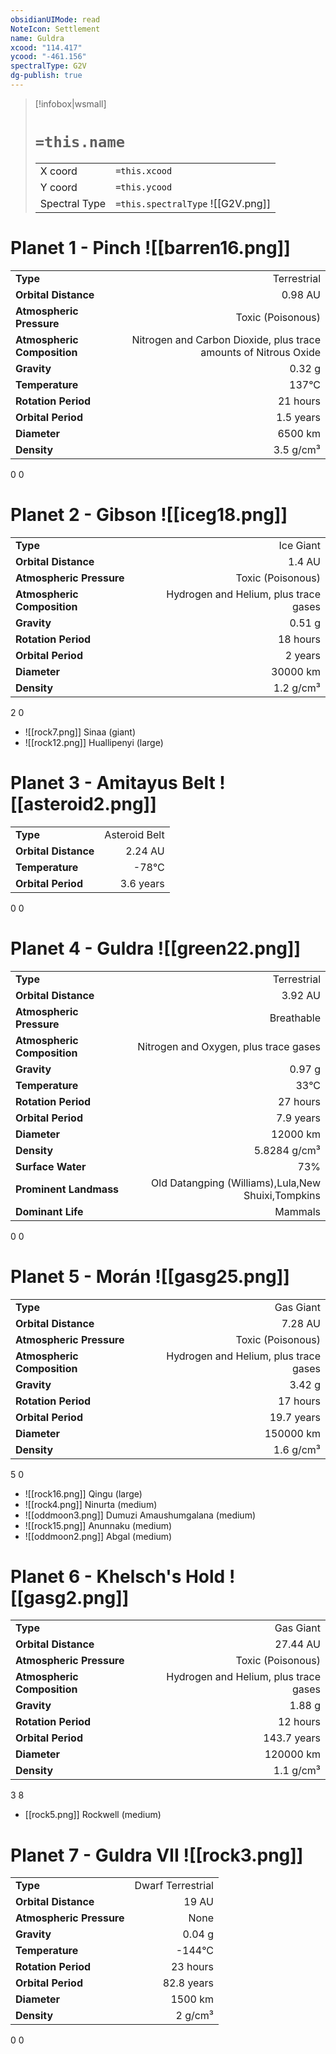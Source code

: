 ```yaml
---
obsidianUIMode: read
NoteIcon: Settlement
name: Guldra
xcood: "114.417"
ycood: "-461.156"
spectralType: G2V
dg-publish: true
---
```

> [!infobox|wsmall]
> # `=this.name`
> | | |
> | - | - |
> | X coord | `=this.xcood` |
> | Y coord| `=this.ycood` |
> | Spectral Type | `=this.spectralType` ![[G2V.png]] |

# Planet 1 - Pinch ![[barren16.png]]
|                             |                           |
| --------------------------- | -------------------------:|
| **Type**                    |             Terrestrial |
| **Orbital Distance**        |   0.98 AU |
| **Atmospheric Pressure**    |       Toxic (Poisonous) |
| **Atmospheric Composition** |      Nitrogen and Carbon Dioxide, plus trace amounts of Nitrous Oxide |
| **Gravity**                 |        0.32 g |
| **Temperature**             |    137°C |
| **Rotation Period**         |  21 hours |
| **Orbital Period** | 1.5 years |
| **Diameter**                |      6500 km | 
| **Density**                 |    3.5 g/cm³ |



0
0



# Planet 2 - Gibson ![[iceg18.png]]
|                             |                           |
| --------------------------- | -------------------------:|
| **Type**                    |             Ice Giant |
| **Orbital Distance**        |   1.4 AU |
| **Atmospheric Pressure**    |       Toxic (Poisonous) |
| **Atmospheric Composition** |      Hydrogen and Helium, plus trace gases |
| **Gravity**                 |        0.51 g |
| **Rotation Period**         |  18 hours |
| **Orbital Period** | 2 years |
| **Diameter**                |      30000 km | 
| **Density**                 |    1.2 g/cm³ |



2
0

- ![[rock7.png]] Sinaa (giant)
- ![[rock12.png]] Huallipenyi (large)


# Planet 3 - Amitayus Belt ![[asteroid2.png]]
|                             |                           |
| --------------------------- | -------------------------:|
| **Type**                    |             Asteroid Belt |
| **Orbital Distance**        |   2.24 AU |
| **Temperature**             |    -78°C |
| **Orbital Period** | 3.6 years |



0
0



# Planet 4 - Guldra ![[green22.png]]
|                             |                           |
| --------------------------- | -------------------------:|
| **Type**                    |             Terrestrial |
| **Orbital Distance**        |   3.92 AU |
| **Atmospheric Pressure**    |       Breathable |
| **Atmospheric Composition** |      Nitrogen and Oxygen, plus trace gases |
| **Gravity**                 |        0.97 g |
| **Temperature**             |    33°C |
| **Rotation Period**         |  27 hours |
| **Orbital Period** | 7.9 years |
| **Diameter**                |      12000 km | 
| **Density**                 |    5.8284 g/cm³ |
| **Surface Water**           |           73% | 
| **Prominent Landmass**      |         Old Datangping (Williams),Lula,New Shuixi,Tompkins | 
| **Dominant Life**           |         Mammals |



0
0



# Planet 5 - Morán ![[gasg25.png]]
|                             |                           |
| --------------------------- | -------------------------:|
| **Type**                    |             Gas Giant |
| **Orbital Distance**        |   7.28 AU |
| **Atmospheric Pressure**    |       Toxic (Poisonous) |
| **Atmospheric Composition** |      Hydrogen and Helium, plus trace gases |
| **Gravity**                 |        3.42 g |
| **Rotation Period**         |  17 hours |
| **Orbital Period** | 19.7 years |
| **Diameter**                |      150000 km | 
| **Density**                 |    1.6 g/cm³ |



5
0

- ![[rock16.png]] Qingu (large)
- ![[rock4.png]] Ninurta (medium)
- ![[oddmoon3.png]] Dumuzi Amaushumgalana (medium)
- ![[rock15.png]] Anunnaku (medium)
- ![[oddmoon2.png]] Abgal (medium)


# Planet 6 - Khelsch's Hold ![[gasg2.png]]
|                             |                           |
| --------------------------- | -------------------------:|
| **Type**                    |             Gas Giant |
| **Orbital Distance**        |   27.44 AU |
| **Atmospheric Pressure**    |       Toxic (Poisonous) |
| **Atmospheric Composition** |      Hydrogen and Helium, plus trace gases |
| **Gravity**                 |        1.88 g |
| **Rotation Period**         |  12 hours |
| **Orbital Period** | 143.7 years |
| **Diameter**                |      120000 km | 
| **Density**                 |    1.1 g/cm³ |



3
8

- [[rock5.png]] Rockwell (medium)

# Planet 7 - Guldra VII ![[rock3.png]]
|                             |                           |
| --------------------------- | -------------------------:|
| **Type**                    |             Dwarf Terrestrial |
| **Orbital Distance**        |   19 AU |
| **Atmospheric Pressure**    |       None |
| **Gravity**                 |        0.04 g |
| **Temperature**             |    -144°C |
| **Rotation Period**         |  23 hours |
| **Orbital Period** | 82.8 years |
| **Diameter**                |      1500 km | 
| **Density**                 |    2 g/cm³ |



0
0



